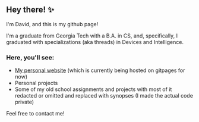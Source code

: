 ## Hey there! ✨
I'm David, and this is my github page!

I'm a graduate from Georgia Tech with a B.A. in CS, and, specifically, I graduated with specializations (aka threads) in Devices and Intelligence.

### Here, you'll see:
- [My personal website](https://d-lee-te.github.io/) (which is currently being hosted on gitpages for now)
- Personal projects
- Some of my old school assignments and projects with most of it redacted or omitted and replaced with synopses (I made the actual code private)

Feel free to contact me!
